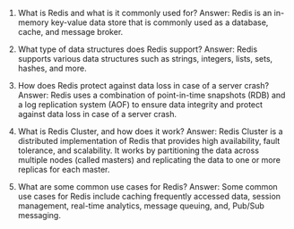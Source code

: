 

1. What is Redis and what is it commonly used for?
Answer: Redis is an in-memory key-value data store that is commonly used as a database, cache, and message broker.

2. What type of data structures does Redis support?
Answer: Redis supports various data structures such as strings, integers, lists, sets, hashes, and more.

3. How does Redis protect against data loss in case of a server crash?
Answer: Redis uses a combination of point-in-time snapshots (RDB) and a log replication system (AOF) to ensure data integrity and protect against data loss in case of a server crash.

4. What is Redis Cluster, and how does it work?
Answer: Redis Cluster is a distributed implementation of Redis that provides high availability, fault tolerance, and scalability. It works by partitioning the data across multiple nodes (called masters) and replicating the data to one or more replicas for each master.

5. What are some common use cases for Redis?
Answer: Some common use cases for Redis include caching frequently accessed data, session management, real-time analytics, message queuing, and, Pub/Sub messaging.